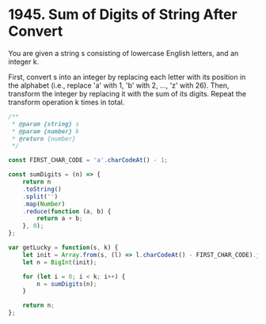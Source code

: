 # 1945. Sum of Digits of String After Convert

You are given a string s consisting of lowercase English letters, and an integer k.

First, convert s into an integer by replacing each letter with its position in the alphabet (i.e., replace 'a' with 1, 'b' with 2, ..., 'z' with 26). Then, transform the integer by replacing it with the sum of its digits. Repeat the transform operation k times in total.

```js
/**
 * @param {string} s
 * @param {number} k
 * @return {number}
 */

const FIRST_CHAR_CODE = 'a'.charCodeAt() - 1;

const sumDigits = (n) => {
    return n
    .toString()
    .split('')
    .map(Number)
    .reduce(function (a, b) {
        return a + b;
    }, 0);
};

var getLucky = function(s, k) {
    let init = Array.from(s, (l) => l.charCodeAt() - FIRST_CHAR_CODE).join('');
    let n = BigInt(init);

    for (let i = 0; i < k; i++) {
        n = sumDigits(n);
    }

    return n;
};
```
